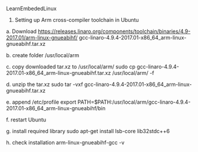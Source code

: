 LearnEmbededLinux

1. Setting up Arm cross-compiler toolchain in Ubuntu
 
a. Download 
https://releases.linaro.org/components/toolchain/binaries/4.9-2017.01/arm-linux-gnueabihf/
gcc-linaro-4.9.4-2017.01-x86_64_arm-linux-gnueabihf.tar.xz

b. create folder 
/usr/local/arm

c. copy downloaded tar.xz to /usr/local/arm/
sudo cp gcc-linaro-4.9.4-2017.01-x86_64_arm-linux-gnueabihf.tar.xz /usr/local/arm/ -f

d. unzip the tar.xz
sudo tar -vxf gcc-linaro-4.9.4-2017.01-x86_64_arm-linux-gnueabihf.tar.xz

e. append /etc/profile
export PATH=$PATH:/usr/local/arm/gcc-linaro-4.9.4-2017.01-x86_64_arm-linux-gnueabihf/bin

f. restart Ubuntu

g. install required library
sudo apt-get install lsb-core lib32stdc++6

h. check installation 
arm-linux-gnueabihf-gcc -v
